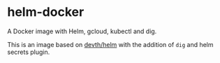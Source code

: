 # helm-docker

A Docker image with Helm, gcloud, kubectl and dig.

This is an image based on [devth/helm](https://github.com/devth/helm-docker) with the addition of `dig` and helm secrets plugin.